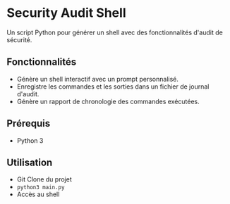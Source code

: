 # Security Audit Shell

Un script Python pour générer un shell avec des fonctionnalités d'audit de sécurité.

## Fonctionnalités

- Génère un shell interactif avec un prompt personnalisé.
- Enregistre les commandes et les sorties dans un fichier de journal d'audit.
- Génère un rapport de chronologie des commandes exécutées.

## Prérequis

- Python 3

## Utilisation
- Git Clone du projet
- `python3 main.py`
- Accès au shell

